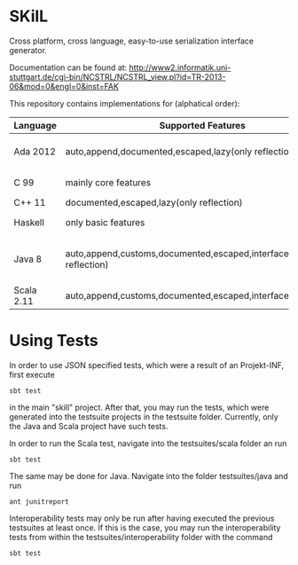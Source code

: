 SKilL
=====

Cross platform, cross language, easy-to-use serialization interface generator.

Documentation can be found at:
http://www2.informatik.uni-stuttgart.de/cgi-bin/NCSTRL/NCSTRL_view.pl?id=TR-2013-06&mod=0&engl=0&inst=FAK


This repository contains implementations for (alphatical order):

Language|Supported Features|Testsuite|Libs|Notes
-------|------------------|---------|----|-----
Ada 2012 |auto,append,documented,escaped,lazy(only reflection)| yes |commonAda| incomplete resource management
C 99 |mainly core features| does not compile | - | SKilL TR13, not maintained
C++ 11 |documented,escaped,lazy(only reflection)| yes | commonC++ | 
Haskell | only basic features | yes | - | some basic tests fail
Java 8 |auto,append,customs,documented,escaped,interfaces,lazy(only reflection)| yes | commonJVM, commonJava | some multi-state support, last Arch.8 implementation
Scala 2.11 |auto,append,customs,documented,escaped,interfaces,lazy,views| yes | commonJVM, commonScala | most complete implementation

Using Tests
===========

In order to use JSON specified tests, which were a result of an Projekt-INF,
first execute 
```
sbt test
```
in the main "skill" project. After that, you may run the tests, which were generated into the testsuite projects in the
testsuite folder. Currently, only the Java and Scala project have such tests.

In order to run the Scala test, navigate into the testsuites/scala folder an run
```
sbt test
```

The same may be done for Java. Navigate into the folder testsuites/java and run 
```
ant junitreport
```

Interoperability tests may only be run after having executed the previous testsuites at least once. If this is the case,
you may run the interoperability tests from within the testsuites/interoperability folder with the command
```
sbt test
```